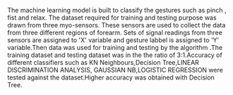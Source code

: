 The machine learning model is built to classify the gestures such as pinch , fist and relax.
The dataset required for training and testing purpose was drawn from three myo-sensors.
These sensors are used to collect the data from three different regions of forearm.
Sets of signal readings from three sensors are assigned to 'X' variable and gesture labbel is assigned to 
'Y' variable.Then data was used for training and testing by the algorithm .The training dataset and testing dataset was in the 
the ratio of 3:1.Accuracy of different classifiers such as KN Neighbours,Decision Tree,LINEAR DISCRIMINATION ANALYSIS,
GAUSSIAN NB,LOGISTIC REGRESSION were tested against the dataset.Higher accuracy was obtained with Decision Tree.     
